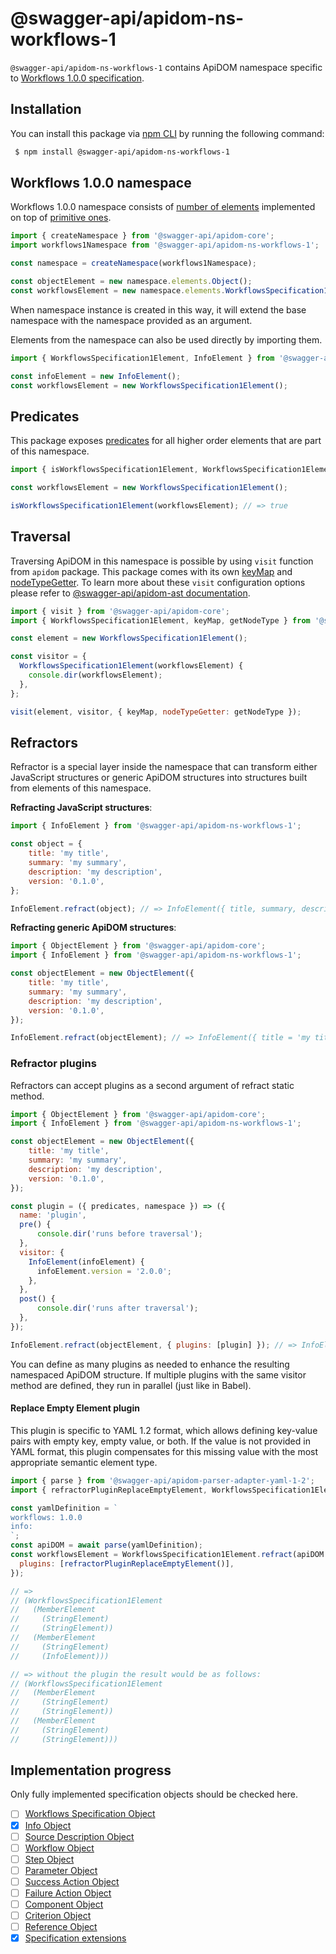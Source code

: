 # @swagger-api/apidom-ns-workflows-1

`@swagger-api/apidom-ns-workflows-1` contains ApiDOM namespace specific to [Workflows 1.0.0 specification](https://github.com/OAI/sig-workflows/blob/main/versions/1.0.0.md).

## Installation

You can install this package via [npm CLI](https://docs.npmjs.com/cli) by running the following command:

```sh
 $ npm install @swagger-api/apidom-ns-workflows-1
```

## Workflows 1.0.0 namespace

Workflows 1.0.0 namespace consists of [number of elements](https://github.com/swagger-api/apidom/tree/main/packages/apidom-ns-worfklows-1/src/elements) implemented on top
of [primitive ones](https://github.com/refractproject/minim/tree/master/lib/primitives).

```js
import { createNamespace } from '@swagger-api/apidom-core';
import workflows1Namespace from '@swagger-api/apidom-ns-workflows-1';

const namespace = createNamespace(workflows1Namespace);

const objectElement = new namespace.elements.Object();
const workflowsElement = new namespace.elements.WorkflowsSpecification1();
```

When namespace instance is created in this way, it will extend the base namespace
with the namespace provided as an argument.

Elements from the namespace can also be used directly by importing them.

```js
import { WorkflowsSpecification1Element, InfoElement } from '@swagger-api/apidom-ns-workflows-1';

const infoElement = new InfoElement();
const workflowsElement = new WorkflowsSpecification1Element();
```

## Predicates

This package exposes [predicates](https://github.com/swagger-api/apidom/blob/main/packages/apidom-ns-workflows-1/src/predicates.ts)
for all higher order elements that are part of this namespace.

```js
import { isWorkflowsSpecification1Element, WorkflowsSpecification1Element } from '@swagger-api/apidom-ns-workflows-1';

const workflowsElement = new WorkflowsSpecification1Element();

isWorkflowsSpecification1Element(workflowsElement); // => true
```

## Traversal

Traversing ApiDOM in this namespace is possible by using `visit` function from `apidom` package.
This package comes with its own [keyMap](https://github.com/swagger-api/apidom/blob/main/packages/apidom-ns-workflows-1/src/traversal/visitor.ts) and [nodeTypeGetter](https://github.com/swagger-api/apidom/blob/main/packages/apidom-ns-workflows-1/src/traversal/visitor.ts).
To learn more about these `visit` configuration options please refer to [@swagger-api/apidom-ast documentation](https://github.com/swagger-api/apidom/blob/main/packages/apidom-ast/README.md#visit).

```js
import { visit } from '@swagger-api/apidom-core';
import { WorkflowsSpecification1Element, keyMap, getNodeType } from '@swagger-api/apidom-ns-workflows-1';

const element = new WorkflowsSpecification1Element();

const visitor = {
  WorkflowsSpecification1Element(workflowsElement) {
    console.dir(workflowsElement);
  },
};

visit(element, visitor, { keyMap, nodeTypeGetter: getNodeType });
```

## Refractors

Refractor is a special layer inside the namespace that can transform either JavaScript structures
or generic ApiDOM structures into structures built from elements of this namespace.

**Refracting JavaScript structures**:

```js
import { InfoElement } from '@swagger-api/apidom-ns-workflows-1';

const object = {
    title: 'my title',
    summary: 'my summary',
    description: 'my description',
    version: '0.1.0',
};

InfoElement.refract(object); // => InfoElement({ title, summary, description, version })
```

**Refracting generic ApiDOM structures**:

```js
import { ObjectElement } from '@swagger-api/apidom-core';
import { InfoElement } from '@swagger-api/apidom-ns-workflows-1';

const objectElement = new ObjectElement({
    title: 'my title',
    summary: 'my summary',
    description: 'my description',
    version: '0.1.0',
});

InfoElement.refract(objectElement); // => InfoElement({ title = 'my title', summary = 'my summary', description = 'my description', version = '0.1.0' })
```

### Refractor plugins

Refractors can accept plugins as a second argument of refract static method.

```js
import { ObjectElement } from '@swagger-api/apidom-core';
import { InfoElement } from '@swagger-api/apidom-ns-workflows-1';

const objectElement = new ObjectElement({
    title: 'my title',
    summary: 'my summary',
    description: 'my description',
    version: '0.1.0',
});

const plugin = ({ predicates, namespace }) => ({
  name: 'plugin',
  pre() {
      console.dir('runs before traversal');
  },
  visitor: {
    InfoElement(infoElement) {
      infoElement.version = '2.0.0';
    },
  },
  post() {
      console.dir('runs after traversal');
  },
});

InfoElement.refract(objectElement, { plugins: [plugin] }); // => InfoElement({ title = 'my title', description = 'my description', version = '2.0.0' })
```

You can define as many plugins as needed to enhance the resulting namespaced ApiDOM structure.
If multiple plugins with the same visitor method are defined, they run in parallel (just like in Babel).

#### Replace Empty Element plugin

This plugin is specific to YAML 1.2 format, which allows defining key-value pairs with empty key,
empty value, or both. If the value is not provided in YAML format, this plugin compensates for
this missing value with the most appropriate semantic element type.

```js
import { parse } from '@swagger-api/apidom-parser-adapter-yaml-1-2';
import { refractorPluginReplaceEmptyElement, WorkflowsSpecification1Element } from '@swagger-api/apidom-ns-workflows-1';

const yamlDefinition = `
workflows: 1.0.0
info:
`;
const apiDOM = await parse(yamlDefinition);
const workflowsElement = WorkflowsSpecification1Element.refract(apiDOM.result, {
  plugins: [refractorPluginReplaceEmptyElement()],
});

// =>
// (WorkflowsSpecification1Element
//   (MemberElement
//     (StringElement)
//     (StringElement))
//   (MemberElement
//     (StringElement)
//     (InfoElement)))

// => without the plugin the result would be as follows:
// (WorkflowsSpecification1Element
//   (MemberElement
//     (StringElement)
//     (StringElement))
//   (MemberElement
//     (StringElement)
//     (StringElement)))
```

## Implementation progress

Only fully implemented specification objects should be checked here.

- [ ] [Workflows Specification Object](https://github.com/OAI/sig-workflows/blob/main/versions/1.0.0.md#workflows-specification-object)
- [x] [Info Object](https://github.com/OAI/sig-workflows/blob/main/versions/1.0.0.md#info-object)
- [ ] [Source Description Object](https://github.com/OAI/sig-workflows/blob/main/versions/1.0.0.md#source-description-object)
- [ ] [Workflow Object](https://github.com/OAI/sig-workflows/blob/main/versions/1.0.0.md#workflow-object)
- [ ] [Step Object](https://github.com/OAI/sig-workflows/blob/main/versions/1.0.0.md#step-object)
- [ ] [Parameter Object](https://github.com/OAI/sig-workflows/blob/main/versions/1.0.0.md#parameter-object)
- [ ] [Success Action Object](https://github.com/OAI/sig-workflows/blob/main/versions/1.0.0.md#success-action-object)
- [ ] [Failure Action Object](https://github.com/OAI/sig-workflows/blob/main/versions/1.0.0.md#failure-action-object)
- [ ] [Component Object](https://github.com/OAI/sig-workflows/blob/main/versions/1.0.0.md#component-object)
- [ ] [Criterion Object](https://github.com/OAI/sig-workflows/blob/main/versions/1.0.0.md#criterion-object)
- [ ] [Reference Object](https://github.com/OAI/sig-workflows/blob/main/versions/1.0.0.md#reference-object)
- [x] [Specification extensions](https://github.com/OAI/sig-workflows/blob/main/versions/1.0.0.md#specification-extensions)

